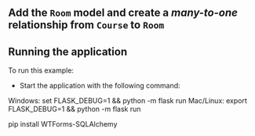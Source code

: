 

## Add the `Room` model and create a *many-to-one* relationship from `Course` to `Room`


Running the application
-----------------------

To run this example:
- Start the application with the following command:

Windows:    set FLASK_DEBUG=1 && python -m flask run
Mac/Linux:   export FLASK_DEBUG=1 && python -m flask run

pip install WTForms-SQLAlchemy